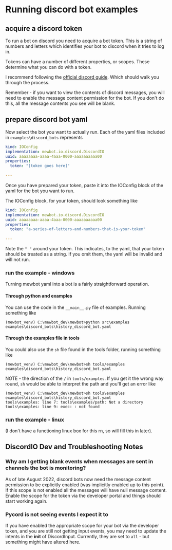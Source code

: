 <!--
SPDX-FileCopyrightText: 2021 - 2023 Mewbot Developers <mewbot@quicksilver.london>

SPDX-License-Identifier: CC-BY-4.0
-->

# Running discord bot examples

## acquire a discord token

To run a bot on discord you need to acquire a bot token.
This is a string of numbers and letters which identifies your bot to discord when it tries to log in.

Tokens can have a number of different properties, or scopes.
These determine what you can do with a token.

I recommend following the [official discord guide](https://discordgsm.com/guide/how-to-get-a-discord-bot-token).
Which should walk you through the process.

Remember - if you want to view the contents of discord messages, you will need to enable the message content permission for the bot.
If you don't do this, all the message contents you see will be blank.

## prepare discord bot yaml

Now select the bot you want to actually run.
Each of the yaml files included in `examples\discord_bots` represents 

```yaml
kind: IOConfig
implementation: mewbot.io.discord.DiscordIO
uuid: aaaaaaaa-aaaa-4aaa-0000-aaaaaaaaaa00
properties:
  token: "[token goes here]"
  
---
```

Once you have prepared your token, paste it into the IOConfig block of the yaml for the bot you want to run.

The IOConfig block, for your token, should look something like

```yaml
kind: IOConfig
implementation: mewbot.io.discord.DiscordIO
uuid: aaaaaaaa-aaaa-4aaa-0000-aaaaaaaaaa00
properties:
  token: "a-series-of-letters-and-numbers-that-is-your-token"
  
---
```

Note the ``" "`` around your token.
This indicates, to the yaml, that your token should be treated as a string.
If you omit them, the yaml will be invalid and will not run.

### run the example - windows

Turning mewbot yaml into a bot is a fairly straightforward operation.

#### Through python and examples

You can use the code in the `__main__.py` file of examples.
Running something like 

```shell
(mewbot_venv) C:\mewbot_dev\mewbot>python src\examples examples\discord_bots\history_discord_bot.yaml
```

#### Through the examples file in tools

You could also use the `sh` file found in the tools folder, running something like

```shell
(mewbot_venv) C:\mewbot_dev\mewbot>sh tools/examples examples\discord_bots\history_discord_bot.yaml
```

NOTE - the direction of the `/` in `tools/examples`.
If you get it the wrong way round, `sh` would be able to interpret the path and you'll get an error like

```shell
(mewbot_venv) C:\mewbot_dev\mewbot>sh tools\examples examples\discord_bots\history_discord_bot.yaml
tools\examples: line 7: tools\examples/path: Not a directory
tools\examples: line 9: exec: : not found
```

### run the example - linux

(I don't have a functioning linux box for this rn, so will fill this in later).

## DiscordIO Dev and Troubleshooting Notes

### Why am I getting blank events when messages are sent in channels the bot is monitoring?

As of late August 2022, discord bots now need the message content permission to be explicitly enabled (was implicitly enabled up to this point).
If this scope is not enabled all the messages will have null message content.
Enable the scope for the token via the developer portal and things should start working again.

### Pycord is not seeing events I expect it to

If you have enabled the appropriate scope for your bot via the developer token, and you are still not getting input events, you may need to update the intents in the __init__ of DiscordInput.
Currently, they are set to `all` - but something might have altered here.

